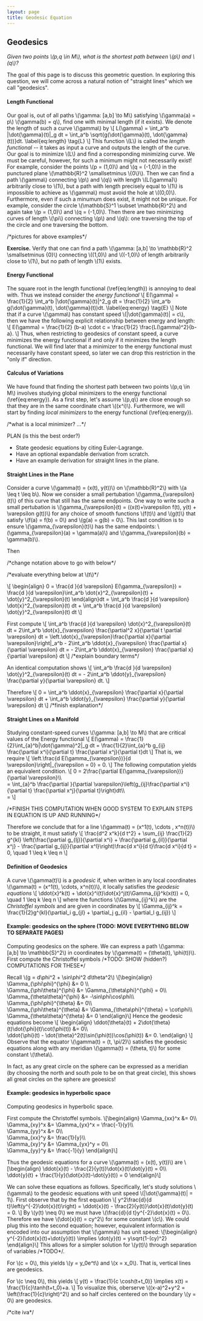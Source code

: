 ```yaml
---
layout: page
title: Geodesic Equation
---
```


## Geodesics

*Given two points \\(p,q \in M\\), what is the shortest path between \\(p\\) and \\(q\\)?*

The goal of this page is to discuss this geometric question. In exploring this question, we will come across a natural notion of "straight lines" which we call "geodesics".

#### Length Functional

Our goal is, out of all paths \\(\gamma: [a,b] \to M\\) satisfying \\(\gamma(a) = p\\) \\(\gamma(b) = q\\), find one with minimal length (if it exists). We denote the length of such a curve \\(\gamma\\) by
\\[
    L(\gamma) = \int_a^b \|\dot{\gamma}(t)\|\_g dt = \int_a^b \sqrt{g(\dot{\gamma}(t), \dot{\gamma}(t))}dt.
    \label{eq:length}
    \tag{L}
\\]
This function \\(L\\) is called the *length functional* -- it takes as input a curve and outputs the length of the curve. Our goal is to minimize \\(L\\) and find a corresponding minimizing curve. We must be careful, however, for such a minimum might not necessarily exist! For example, consider the points \\(p = (1,0)\\) and \\(q = (-1,0)\\) in the punctured plane \\(\mathbb{R}^2 \smallsetminus \\{0\\}\\). Then we can find a path \\(\gamma\\) connecting \\(p\\) and \\(q\\) with length \\(L(\gamma)\\) arbitrarily close to \\(1\\), but a path with length precisely equal to \\(1\\) is impossible to achieve as \\(\gamma\\) must avoid the hole at \\((0,0)\\). Furthermore, even if such a minumum does exist, it might not be unique. For example, consider the circle \\(\mathbb{S}^1 \subset \mathbb{R}^2\\) and again take \\(p = (1,0)\\) and \\(q = (-1,0)\\). Then there are two minimizing curves of length \\(\pi\\) connecting \\(p\\) and \\(q\\): one traversing the top of the circle and one traversing the bottom.

/\*pictures for above examples\*/

**Exercise.** Verify that one can find a path \\(\gamma: [a,b] \to \mathbb{R}^2 \smallsetminus \{0\}\\) connecting \\((1,0)\\) and \\((-1,0)\\) of length arbitrarily close to \\(1\\), but no path of length \\(1\\) exists.

#### Energy Functional

The square root in the length functional (\ref{eq:length}) is annoying to deal with. Thus we instead consider the *energy functional*
\\[
    E(\gamma) 
    = \frac{1}{2} \int_a^b \|\dot{\gamma}(t)\|^2\_g dt 
    = \frac{1}{2} \int\_a^b g(\dot{\gamma}(t), \dot{\gamma}(t))dt.
    \label{eq:energy}
    \tag{E}
\\]
Note that if a curve \\(\gamma\\) has constant speed \\(\|\dot{\gamma}(t)\| = c\\), then we have the following explicit relationship between energy and length:
\\[
    E(\gamma) 
    = \frac{1}{2} (b-a) \cdot c
    = \frac{1}{2} \frac{L(\gamma)^2}{b-a}.
\\]
Thus, when restricting to geodesics of constant speed, a curve minimizes the energy functional if and only if it minimizes the length functional. We will find later that a minimizer to the energy functional must necessarily have constant speed, so later we can drop this restriction in the "only if" direction.

#### Calculus of Variations

We have found that finding the shortest path between two points \\(p,q \in M\\) involves studying global minimizers to the energy functional (\ref{eq:energy}). As a first step, let's assume \\(p,q\\) are close enough so that they are in the same coordinate chart \\((x^i)\\). Furthermore, we will start by finding *local minimizers* to the energy functional (\ref{eq:energy}). 

/\*what is a local minimizer? ...\*/


PLAN (is this the best order?)
* State geodesic equations by citing Euler-Lagrange.
* Have an optional expandable derivation from scratch.
* Have an example derivation for straight lines in the plane.


#### Straight Lines in the Plane

Consider a curve \\(\gamma(t) = (x(t), y(t))\\) on \\(\mathbb{R}^2\\) with \\(a \leq t \leq b\\). Now we consider a small pertubation \\(\gamma_{\varepsilon}(t)\\) of this curve that still has the same endpoints. One way to write such a small pertubation is \\(\gamma\_{\varepsilon}(t) = ((x(t)+\varepsilon f(t), y(t) + \varepsilon g(t))\\) for any choice of smooth functions \\(f(t)\\) and \\(g(t)\\) that satisfy \\(f(a) = f(b) = 0\\) and \\(g(a) = g(b) = 0\\). This last condition is to ensure \\(\gamma_{\varepsilon}(t)\\) has the same endpoints: \\(\gamma_{\varepsilon}(a) = \gamma(a)\\\) and \\(\gamma_{\varepsilon}(b) = \gamma(b)\\). 

Then

/\*change notation above to go with below\*/

/\*evaluate everything below at \\(t\\)\*/

\\[
\begin{align}
0 = \frac{d }{d \varepsilon} E(\gamma_{\varepsilon})
= \frac{d }{d \varepsilon}\int_a^b \dot{x}^2\_{\varepsilon}(t) + \dot{y}^2\_{\varepsilon}(t)
\end{align}dt
= \int_a^b \frac{d }{d \varepsilon} \dot{x}^2\_{\varepsilon}(t) dt + \int_a^b \frac{d }{d \varepsilon} \dot{y}^2\_{\varepsilon}(t) dt
\\]

First compute
\\[
    \int_a^b \frac{d }{d \varepsilon} \dot{x}^2\_{\varepsilon}(t) dt
    = 2\int_a^b \dot{x}\_{\varepsilon} \frac{\partial^2 x}{\partial t \partial \varepsilon} dt
    = \left.\dot{x}\_{\varepsilon}\frac{\partial x}{\partial \varepsilon}\right\|_a^b - 2\int_a^b \ddot{x}\_{\varepsilon} \frac{\partial x}{\partial \varepsilon} dt
    = - 2\int_a^b \ddot{x}\_{\varepsilon} \frac{\partial x}{\partial \varepsilon} dt
\\]
/\*explain boundary terms\*/

An identical computation shows 
\\[
    \int_a^b \frac{d }{d \varepsilon} \dot{y}^2\_{\varepsilon}(t) dt = - 2\int_a^b \ddot{y}\_{\varepsilon} \frac{\partial y}{\partial \varepsilon} dt.
\\]

Therefore 
\\[
    0 = \int_a^b \ddot{x}\_{\varepsilon} \frac{\partial x}{\partial \varepsilon} dt + \int_a^b \ddot{y}\_{\varepsilon} \frac{\partial y}{\partial \varepsilon} dt
\\]
/\*finish explanation\*/

#### Straight Lines on a Manifold
Studying constant-speed curves \\(\gamma: [a,b] \to M\\) that are critical values of the Energy functional
\\[
    E(\gamma) 
    = \frac{1}{2}\int_{a}^b\|\dot{\gamma}^2\|\_g dt
    = \frac{1}{2}\int_{a}^b g_{ij} \frac{\partial x^i}{\partial t} \frac{\partial x^j}{\partial t}dt
\\]
That is, we require
\\[
    \left.\frac{d E(\gamma_{\varepsilon})}{d \varepsilon}\right\|\_{\varepsilon = 0} = 0.
\\]
The following computation yields an equivalent condition.
\\[
    0 = 2\frac{\partial E(\gamma_{\varepsilon})}{\partial \varepsilon}\\\\\
    = \int_{a}^b \frac{\partial }{\partial \varepsilon}\left(g_{ij}\frac{\partial x^i}{\partial t} \frac{\partial x^j}{\partial t}\right)dt\\\\\
    = 
\\]

/\*FINISH THIS COMPUTATION WHEN GOOD SYSTEM TO EXPLAIN STEPS IN EQUATION IS UP AND RUNNING\*/

Therefore we conclude that for a line \\(\gamma(t) = (x^1(t), \cdots , x^n(t))\\) to be straight, it must satisfy
\\[
    \frac{d^2 x^k}{d t^2} + \sum_{ij} \frac{1}{2} g^{kl} \left(\frac{\partial g_{lj}}{\partial x^i} + \frac{\partial g_{il}}{\partial x^j} - \frac{\partial g_{ij}}{\partial x^l}\right)\frac{d x^i}{d t}\frac{d x^i}{d t} = 0, \quad 1 \leq k \leq n
\\]

#### Definition of Geodesics
A curve \\(\gamma(t)\\) is a *geodesic* if, when written in any local coordinates \\(\gamma(t) = (x^1(t), \cdots, x^n(t))\\), it locally satisfies the *geodesic equations*
\\[
    \ddot{x}^k(t) + \dot{x}^i(t)\dot{x}^j(t)\Gamma_{ij}^k(x(t)) = 0, \quad 1 \leq k \leq n
\\]
where the functions \\(\Gamma_{ij}^k\\) are the *Christoffel symbols* and are given in coordinates by
\\[
    \Gamma_{ij}^k = \frac{1}{2}g^{kl}(\partial_i g_{jl} + \partial_j g_{il} - \partial_l g_{ij})
\\]


#### Example: geodesics on the sphere (TODO: MOVE EVERYTHING BELOW TO SEPARATE PAGES)
Computing geodesics on the sphere. We can express a path \\(\gamma: [a,b] \to \mathbb{S}^2\\) in coordinates by \\(\gamma(t) = (\theta(t), \phi(t))\\). First compute the Christoffel symbols /\*TODO: SHOW (hidden?) COMPUTATIONS FOR THESE\*/

Recall \\(g = d\phi^2 + \sin\phi^2 d\theta^2\\)
\\[\begin{align}
    \Gamma_{\phi\phi}^{\phi} &= 0 \\\\\
    \Gamma_{\phi\theta}^{\phi} &= \Gamma_{\theta\phi}^{\phi} = 0\\\\\
    \Gamma_{\theta\theta}^{\phi} &= -\sin\phi\cos\phi\\\\\
    \Gamma_{\phi\phi}^{\theta} &= 0\\\\\
    \Gamma_{\phi\theta}^{\theta} &= \Gamma_{\theta\phi}^{\theta} = \cot\phi\\\\\
    \Gamma_{\theta\theta}^{\theta} &= 0
\end{align}\\]
Hence the geodesic equations become
\\[
\begin{align}
    \ddot{\theta}(t) + 2\dot{\theta}(t)\dot{\phi}(t)\cot(\phi(t)) &= 0\\\\\
    \ddot{\phi}(t) - \dot{\theta}^2(t)\sin(\phi(t))\cos(\phi(t)) &= 0.
\end{align}
\\]
Observe that the equator \\(\gamma(t) = (t, \pi/2)\\) satisfies the geodesic equations along with any meridian \\(\gamma(t) = (\theta, t)\\) for some constant \\(\theta\\).

In fact, as any great circle on the sphere can be expressed as a meridian (by choosing the north and south pole to be on that great circle), this shows all great circles on the sphere are geoesics!

#### Example: geodesics in hyperbolic space
Computing geodesics in hyperbolic space.

First compute the Christoffel symbols.
\\[\begin{align}
\Gamma_{xx}^x &= 0\\\\\
\Gamma_{xy}^x &= \Gamma_{yx}^x = \frac{-1}{y}\\\\\
\Gamma_{yy}^x &= 0\\\\\
\Gamma_{xx}^y &= \frac{1}{y}\\\\\
\Gamma_{xy}^y &= \Gamma_{yx}^y = 0\\\\\
\Gamma_{yy}^y &= \frac{-1}{y}
\end{align}\\]

Thus the geodesic equations for a curve \\(\gamma(t) = (x(t), y(t))\\) are
\\[\begin{align}
\ddot{x}(t) - \frac{2}{y(t)}\dot{x}(t)\dot{y}(t) = 0\\\\\
\ddot{y}(t) + \frac{1}{y}(\dot{x}(t)-\dot{y}(t)) = 0
\end{align}\\]

We can solve these equations as follows. Specifically, let's study solutions \\(\gamma\\) to the geodesic equations with unit speed \\(\|\dot{\gamma}(t)\| = 1\\). First observe that by the first equation
\\[
    y^2\frac{d}{d t}\left(y^{-2}\dot{x}(t)\right)
    = \ddot{x}(t) - \frac{2}{y(t)}\dot{x}(t)\dot{y}(t) = 0.
\\]
By \\(y(t) \neq 0\\) we must have \\(\frac{d}{d t}y^{-2}\dot{x}(t) = 0\\). Therefore we have \\(\dot{x}(t) = cy^2\\) for some constant \\(c\\). We could plug this into the second equation; however, equivalent information is encoded into our assumption that \\(\gamma\\) has unit speed:
\\[\begin{align}
    y^{-2}(\dot{x}(t)+\dot{y}(t)) \implies \dot{y}(t) = y\sqrt{1-(cy)^2}
\end{align}\\]
This allows for a simpler solution for \\(y(t)\\) through separation of variables /\*TODO\*/.

For \\(c = 0\\), this yields \\(y = y_0e^t\\) and \\(x = x_0\\). That is, vertical lines are geodesics.

For \\(c \neq 0\\), this yields
\\[
    y(t) = \frac{1}{c \cosh(t+t_0)} \implies x(t) = \frac{1}{c}\tanh(t+t_0)+a.
\\]
To visualize this, oberserve 
\\((x-a)^2+y^2 = \left(\frac{1}{c}\right)^2\\) and so half circles centered on the boundary \\(y = 0\\) are geodesics.

/\*cite iva\*/
